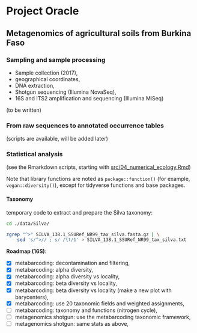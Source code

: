 # Project Oracle

## Metagenomics of agricultural soils from Burkina Faso

### Sampling and sample processing

- Sample collection (2017),
- geographical coordinates,
- DNA extraction,
- Shotgun sequencing (Illumina NovaSeq),
- 16S and ITS2 amplification and sequencing (Illumina MiSeq)

(to be written)

### From raw sequences to annotated occurrence tables

(scripts are available, will be added later)

### Statistical analysis

(see the Rmarkdown scripts, starting with
[src/04\_numerical\_ecology.Rmd](src/04_numerical_ecology.Rmd))

Note that library functions are noted as `package::function()` (for
example, `vegan::diversity()`), except for tidyverse functions and
base packages.

#### Taxonomy

temporary code to extract and prepare the Silva taxonomy:

```sh
cd ./data/Silva/

zgrep "^>" SILVA_138.1_SSURef_NR99_tax_silva.fasta.gz | \
    sed 's/^>// ; s/ /\t/1' > SILVA_138.1_SSURef_NR99_tax_silva.txt
```

**Roadmap (16S)**:

- [x] metabarcoding: decontamination and filtering,
- [x] metabarcoding: alpha diversity,
- [x] metabarcoding: alpha diversity vs locality,
- [x] metabarcoding: beta diversity vs locality,
- [x] metabarcoding: beta diversity vs locality (make a new plot with
      barycenters),
- [x] metabarcoding: use 20 taxonomic fields and weighted assignments,
- [ ] metabarcoding: taxonomy and functions (nitrogen cycle),
- [ ] metagenomics shotgun: use the metabarcoding taxonomic framework,
- [ ] metagenomics shotgun: same stats as above,
